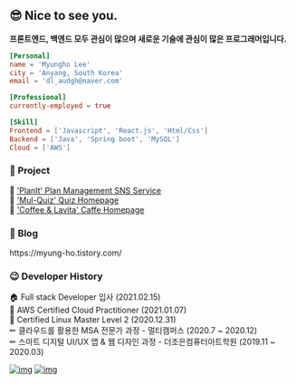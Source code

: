 ## 😎 Nice to see you.

**프론트엔드, 백엔드 모두 관심이 많으며 새로운 기술에 관심이 많은 프로그래머입니다.**

```toml
[Personal]
name = 'Myungho Lee'
city = 'Anyang, South Korea'
email = 'dl_audgh@naver.com'

[Professional]
currently-employed = true

[Skill]
Frontend = ['Javascript', 'React.js', 'Html/Css']
Backend = ['Java', 'Spring boot', 'MySQL']
Cloud = ['AWS']
```
<h3>📖 Project</h3>
<p>
📘 <a href = "https://github.com/2myungho/Project"> 'PlanIt' Plan Management SNS Service </a> </br>
📗 <a href = "https://github.com/hyeyoon0808/Mul-quiz"> 'Mul-Quiz' Quiz Homepage </a> </br>
📕 <a href = "https://github.com/2myungho/CoffeeLavita_Project"> 'Coffee & Lavita' Caffe Homepage </a> </br>
</p>

<h3>📖 Blog</h3>
<p>https://myung-ho.tistory.com/</p>

<h3>😉 Developer History</h3>
<p>
🏠 Full stack Developer 입사 (2021.02.15) </br>
📜 AWS Certified Cloud Practitioner (2021.01.07)</br>
📜 Certified Linux Master Level 2 (2020.12.31) </br>
✏ 클라우드를 활용한 MSA 전문가 과정 - 멀티캠퍼스 (2020.7 ~ 2020.12)</br>
✏ 스마트 디지털 UI/UX 앱 & 웹 디자인 과정 - 더조은컴퓨터아트학원 (2019.11 ~ 2020.03)</br>
</p>

[![img](https://camo.githubusercontent.com/cbc854f14dc085a924da2534104c794ca78d82e06e9c02629530d3cf28b944e7/68747470733a2f2f696d672e736869656c64732e696f2f62616467652f696e7374616772616d2d4534343035462e7376673f7374796c653d666f722d7468652d6261646765266c6f676f3d696e7374616772616d266c6f676f436f6c6f723d7768697465)](https://www.instagram.com/dl_audgh/)  [![img](https://camo.githubusercontent.com/fb6d3697ea1b63b88f1a5c69c00d63da09b38c6247447b3ccaf7b8eedb407821/68747470733a2f2f696d672e736869656c64732e696f2f62616467652f65e280916d61696c2d4431343833362e7376673f7374796c653d666f722d7468652d6261646765266c6f676f3d474d61696c266c6f676f436f6c6f723d7768697465)](mailto:dl_audgh@naver.com) 

